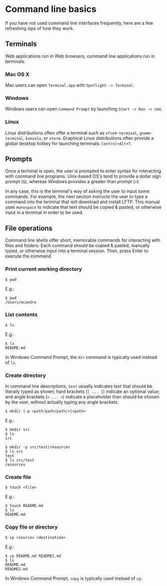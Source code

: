 # Command line basics

If you have not used command line interfaces frequently, here are a few refreshing sips of how they work.

## Terminals

Web applications run in Web browsers, command line applications run in terminals.

### Mac OS X

Mac users can open `Terminal.app` with `Spotlight -> Terminal`.

### Windows

Windows users can open `Command Prompt` by launching `Start -> Run -> cmd`.

### Linux

Linux distributions often offer a terminal such as `xfce4-terminal`, `gnome-terminal`, `konsole`, or `xterm`. Graphical Linux distributions often provide a global desktop hotkey for launching terminals: `Control+Alt+T`.

## Prompts

Once a terminal is open, the user is prompted to enter syntax for interacting with command line programs. Unix-based OS's tend to provide a dollar sign prompt (`$`), whereas Windows provides a greater than prompt (`>`).

In any case, this is the terminal's way of asking the user to input some commands. For example, the next section instructs the user to type a command into the terminal that will download and install LFTP. This manual uses `monospace` to indicate that text should be copied & pasted, or otherwise input in a terminal in order to be used.

## File operations

Command line shells offer short, memorable commands for interacting with files and folders. Each command should be copied & pasted, manually typed, or otherwise input into a terminal session. Then, press Enter to execute the command.

### Print current working directory

```
$ pwd
```

E.g.:

```
$ pwd
/Users/mcandre
```

### List contents

```
$ ls
```

E.g.:

```
$ ls
README.md
```

In Windows Command Prompt, the `dir` command is typically used instead of `ls`.

### Create directory

In command line descriptions, `text` usually indicates text that should be literally typed as shown; hard brackets (`[ ... ]`) indicate an optional value; and angle brackets (`< ... >`) indicate a placeholder than should be chosen by the user, without actually typing any angle brackets.

```
$ mkdir [-p <path/path/path/>]<path>
```

E.g.:

```
$ mkdir src
$ ls
src

$ mkdir -p src/test/resources
$ ls src
test
$ ls src/test
resources
```

### Create file

```
$ touch <file>
```

E.g.:

```
$ touch README.md
$ ls
README.md
```

### Copy file or directory

```
$ cp <source> <destination>
```

E.g.:

```
$ cp README.md README2.md
$ ls
README.md
README2.md
```

In Windows Command Prompt, `copy` is typically used instead of `cp`.

### 
